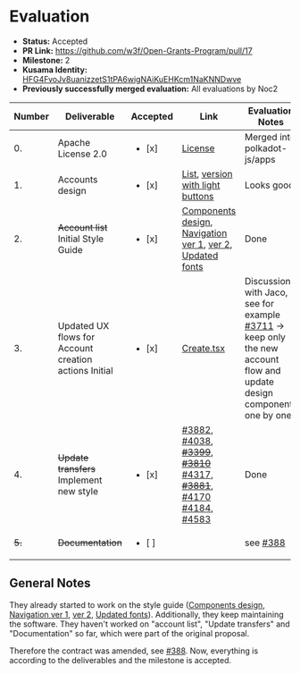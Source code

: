 # Evaluation

- **Status:** Accepted
- **PR Link:** https://github.com/w3f/Open-Grants-Program/pull/17
- **Milestone:** 2
- **Kusama Identity:** [HFG4FvoJv8uanizzetS1tPA6wigNAiKuEHKcm1NaKNNDwve](https://polkascan.io/pre/kusama/account/HFG4FvoJv8uanizzetS1tPA6wigNAiKuEHKcm1NaKNNDwve)
- **Previously successfully merged evaluation:** All evaluations by Noc2

| Number | Deliverable                                           | Accepted               | Link                                                                                                                                                                                                                                                                                                                                                                                                                                                                                                                             | Evaluation Notes                                                                                                                                                        |
| ------ | ----------------------------------------------------- | ---------------------- | -------------------------------------------------------------------------------------------------------------------------------------------------------------------------------------------------------------------------------------------------------------------------------------------------------------------------------------------------------------------------------------------------------------------------------------------------------------------------------------------------------------------------------- | ----------------------------------------------------------------------------------------------------------------------------------------------------------------------- |
| 0.     | Apache License 2.0                                    | <ul><li>[x] </li></ul> | [License](https://github.com/polkadot-js/apps/blob/master/LICENSE)                                                                                                                                                                                                                                                                                                                                                                                                                                                               | Merged into polkadot-js/apps                                                                                                                                            |
| 1.     | Accounts design                                       | <ul><li>[x] </li></ul> | [List](https://www.figma.com/file/5NAICV06SHNbbIoYhrUS3u/PolkaDot?node-id=2782%3A4), [version with light buttons](https://www.figma.com/file/5NAICV06SHNbbIoYhrUS3u/PolkaDot?node-id=1722%3A9099)                                                                                                                                                                                                                                                                                                                                | Looks good                                                                                                                                                              |
| 2.     | ~~Account list~~ Initial Style Guide                  | <ul><li>[x] </li></ul> | [Components design](https://www.figma.com/file/5NAICV06SHNbbIoYhrUS3u/PolkaDot?node-id=2781%3A0), [Navigation ver 1](https://www.figma.com/file/5NAICV06SHNbbIoYhrUS3u/PolkaDot?node-id=2782%3A0), [ver 2](https://www.figma.com/file/5NAICV06SHNbbIoYhrUS3u/PolkaDot?node-id=2782%3A1), [Updated fonts](https://www.figma.com/file/5NAICV06SHNbbIoYhrUS3u/PolkaDot?node-id=2268%3A9175)                                                                                                                                         | Done                                                                                                                                                                    |
| 3.     | Updated UX flows for Account creation actions Initial | <ul><li>[x] </li></ul> | [Create.tsx](https://github.com/polkadot-js/apps/blob/master/packages/page-accounts/src/modals/Create.tsx)                                                                                                                                                                                                                                                                                                                                                                                                                       | Discussions with Jaco, see for example [#3711](https://github.com/polkadot-js/apps/pull/3711) -> keep only the new account flow and update design components one by one |
| 4.     | ~~Update transfers~~ Implement new style              | <ul><li>[x] </li></ul> | [#3882](https://github.com/polkadot-js/apps/pull/3882), [#4038](https://github.com/polkadot-js/apps/pull/4038), [~~#3399~~](https://github.com/polkadot-js/apps/pull/3399), [~~#3810~~](https://github.com/polkadot-js/apps/pull/3810) [#4317](https://github.com/polkadot-js/apps/pull/4317), [~~#3881~~](https://github.com/polkadot-js/apps/pull/3881), [#4170](https://github.com/polkadot-js/apps/pull/4170) [#4184](https://github.com/polkadot-js/apps/pull/4184), [#4583](https://github.com/polkadot-js/apps/pull/4583) | Done                                                                                                                                                                    |
| ~~5.~~ | ~~Documentation~~                                     | <ul><li>[ ] </li></ul> |                                                                                                                                                                                                                                                                                                                                                                                                                                                                                                                                  | see [#388](https://github.com/w3f/Open-Grants-Program/pull/388)                                                                                                         |

## General Notes

They already started to work on the style guide ([Components design](https://www.figma.com/file/5NAICV06SHNbbIoYhrUS3u/PolkaDot?node-id=2781%3A0), [Navigation ver 1](https://www.figma.com/file/5NAICV06SHNbbIoYhrUS3u/PolkaDot?node-id=2782%3A0), [ver 2](https://www.figma.com/file/5NAICV06SHNbbIoYhrUS3u/PolkaDot?node-id=2782%3A1), [Updated fonts](https://www.figma.com/file/5NAICV06SHNbbIoYhrUS3u/PolkaDot?node-id=2268%3A9175)). Additionally, they keep maintaining the software. They haven't worked on "account list", "Update transfers" and "Documentation" so far, which were part of the original proposal.

Therefore the contract was amended, see [#388](https://github.com/w3f/Open-Grants-Program/pull/388). Now, everything is according to the deliverables and the milestone is accepted.
